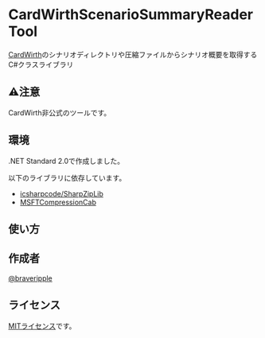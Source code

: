 # CardWirthScenarioSummaryReaderTool
[CardWirth](https://cardwirth.net/)のシナリオディレクトリや圧縮ファイルからシナリオ概要を取得するC#クラスライブラリ

## ⚠️注意

CardWirth非公式のツールです。

## 環境
.NET Standard 2.0で作成しました。

以下のライブラリに依存しています。

* [icsharpcode/SharpZipLib](https://github.com/icsharpcode/SharpZipLib)
* [MSFTCompressionCab](https://www.nuget.org/packages/MSFTCompressionCab)

## 使い方


## 作成者

[@braveripple](https://github.com/braveripple)

## ライセンス

[MITライセンス](./LICENSE)です。

